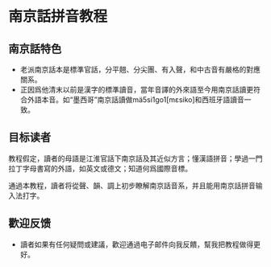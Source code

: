 # 南京話拼音教程

## 南京話特色

- 老派南京話本是標準官話，分平翹、分尖團、有入聲，和中古音有嚴格的對應關系。
- 正因爲他清末以前是漢字的標準讀音，當年音譯的外來語至今用南京話讀更符合外語本音。如“墨西哥”南京話讀做mä5si1go1[mɛsiko]和西班牙語讀音一致。

## 目标读者

教程假定，讀者的母語是江淮官話下南京話及其近似方言；懂漢語拼音；學過一門拉丁字母書寫的外語，如英文或德文；知道何爲國際音標。

通過本教程，讀者将從聲、韻、調上初步瞭解南京話音系，并且能用南京話拼音输入法打字。

## 歡迎反馈

- 讀者如果有任何疑問或建議，歡迎通過电子邮件向我反饋，幫我把教程做得更好。

